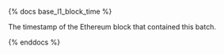 {% docs base_l1_block_time %}

The timestamp of the Ethereum block that contained this batch.

{% enddocs %}